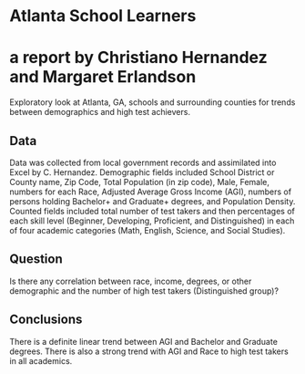 # Atlanta School Learners
# __a report by Christiano Hernandez and Margaret Erlandson__
Exploratory look at Atlanta, GA, schools and surrounding counties for trends between demographics and high test achievers.

## Data
Data was collected from local government records and assimilated into Excel by C. Hernandez. Demographic fields included School District or County name, Zip Code, Total Population (in zip code), Male, Female, numbers for each Race, Adjusted Average Gross Income (AGI), numbers of persons holding Bachelor+ and Graduate+ degrees, and Population Density. Counted fields included total number of test takers and then percentages of each skill level (Beginner, Developing, Proficient, and Distinguished) in each of four academic categories (Math, English, Science, and Social Studies).

## Question
Is there any correlation between race, income, degrees, or other demographic and the number of high test takers (Distinguished group)?

## Conclusions
There is a definite linear trend between AGI and Bachelor and Graduate degrees. There is also a strong trend with AGI and Race to high test takers in all academics.
